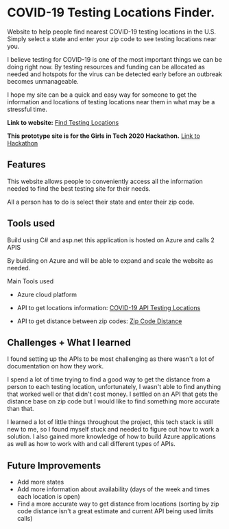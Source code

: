 # COVID-19 Testing Locations Finder.
Website to help people find nearest COVID-19 testing locations in the U.S. Simply select a state and enter your zip code to see testing locations near you.

I believe testing for COVID-19 is one of the most important things we can be doing right now. By testing resources and funding can be allocated as needed and hotspots for the virus can be detected early before an outbreak becomes unmanageable. 

I hope my site can be a quick and easy way for someone to get the information and locations of testing locations near them in what may be a stressful time.


**Link to website:** [Find Testing Locations](http://find-covid-testing-locations.azurewebsites.net/)

**This prototype site is for the Girls in Tech 2020 Hackathon.** [Link to Hackathon](https://girls-in-tech-hackathon.devpost.com/)



## Features

This website allows people to conveniently access all the information needed to find the best testing site for their needs.

All a person has to do is select their state and enter their zip code. 

## Tools used 

Build using C# and asp.net this application is hosted on Azure and calls 2 APIS

By building on Azure and will be able to expand and scale the website as needed.

Main Tools used
* Azure cloud platform

* API to get locations information: [COVID-19 API Testing Locations](https://documenter.getpostman.com/view/8854915/SzS7PR3t?version=latest)

* API to get distance between zip codes: [Zip Code Distance](https://www.zipcodeapi.com/)

## Challenges + What I learned

I found setting up the APIs to be most challenging as there wasn't a lot of documentation on how they work.

I spend a lot of time trying to find a good way to get the distance from a person to each testing location, unfortunately, I wasn't able to find anything that worked well or that didn't cost money. I settled on an API that gets the distance base on zip code but I would like to find something more accurate than that.

I learned a lot of little things throughout the project, this tech stack is still new to me, so I found myself stuck and needed to figure out how to work a solution. I also gained more knowledge of how to build Azure applications as well as how to work with and call different types of APIs.

## Future Improvements

* Add more states
* Add more information about availability (days of the week and times each location is open)
* Find a more accurate way to get distance from locations (sorting by zip code distance isn't a great estimate and current API being used limits calls)
